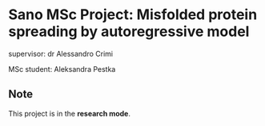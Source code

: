 # Sano MSc Project: Misfolded protein spreading by autoregressive model
supervisor: dr Alessandro Crimi

MSc student: Aleksandra Pestka

## Note
This project is in the **research mode**. 
